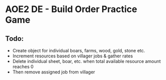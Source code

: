 # AOE2 DE - Build Order Practice Game

## Todo:

- Create object for individual boars, farms, wood, gold, stone etc.
- Increment resources based on villager jobs & gather rates
- Delete individual sheet, boar, etc. when total available resource amount reaches 0
- Then remove assigned job from villager
